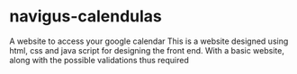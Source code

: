 # navigus-calendulas
A website to access your google calendar
This is a website designed using html, css and java script for designing the front end. 
With a basic website, along with the possible validations thus required
